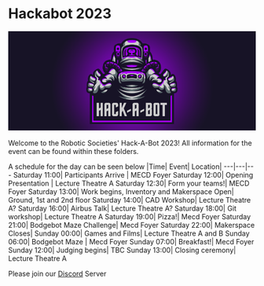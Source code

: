 # Hackabot 2023

![robosoc banner](banner.png "")

Welcome to the Robotic Societies' Hack-A-Bot 2023!
All information for the event can be found within these folders.

A schedule for the day can be seen below
|Time| Event| Location|
---|---|---
Saturday 11:00| Participants Arrive | MECD Foyer
Saturday 12:00| Opening Presentation | Lecture Theatre A
Saturday 12:30| Form your teams!| MECD Foyer
Saturday 13:00| Work begins, Inventory and Makerspace Open| Ground, 1st and 2nd floor
Saturday 14:00| CAD Workshop| Lecture Theatre A?
Saturday 16:00| Airbus Talk| Lecture Theatre A?
Saturday 18:00| Git workshop| Lecture Theatre A
Saturday 19:00| Pizza!| Mecd Foyer
Saturday 21:00| Bodgebot Maze Challenge| Mecd Foyer
Saturday 22:00| Makerspace Closes| 
Sunday 00:00| Games and Films| Lecture Theatre A and B
Sunday 06:00| Bodgebot Maze | Mecd Foyer
Sunday 07:00| Breakfast!| Mecd Foyer
Sunday 12:00| Judging begins| TBC
Sunday 13:00| Closing ceremony| Lecture Theatre A



Please join our [Discord] Server


[Discord]: <www.discord.com/invite/XBeRk9QXXj>

